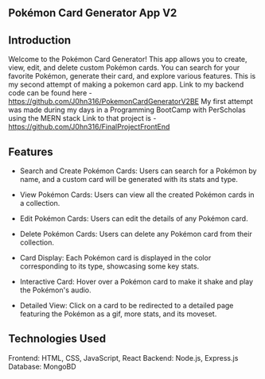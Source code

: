 ## Pokémon Card Generator App V2

## Introduction
Welcome to the Pokémon Card Generator! This app allows you to create, view, edit, and delete custom Pokémon cards. You can search for your favorite Pokémon, generate their card, and explore various features. This is my second attempt of making a pokemon card app.
Link to my backend code can be found here - https://github.com/J0hn316/PokemonCardGeneratorV2BE
My first attempt was made during my days in a Programming BootCamp with PerScholas using the MERN stack Link to that project is - https://github.com/J0hn316/FinalProjectFrontEnd

## Features
- Search and Create Pokémon Cards: Users can search for a Pokémon by name, and a custom card will be generated with its stats and type.

- View Pokémon Cards: Users can view all the created Pokémon cards in a collection.

- Edit Pokémon Cards: Users can edit the details of any Pokémon card.

- Delete Pokémon Cards: Users can delete any Pokémon card from their collection.

- Card Display: Each Pokémon card is displayed in the color corresponding to its type, showcasing some key stats.

- Interactive Card: Hover over a Pokémon card to make it shake and play the Pokémon's audio.

- Detailed View: Click on a card to be redirected to a detailed page featuring the Pokémon as a gif, more stats, and its moveset.


## Technologies Used

Frontend: HTML, CSS, JavaScript, React
Backend: Node.js, Express.js
Database: MongoBD 